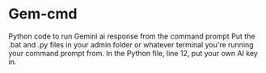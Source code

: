 # Gem-cmd
Python code to run Gemini ai response from the command prompt 
Put the .bat and .py files in your admin folder or whatever terminal you're running your command prompt from. 
In the Python file, line 12, put your own AI key in. 
